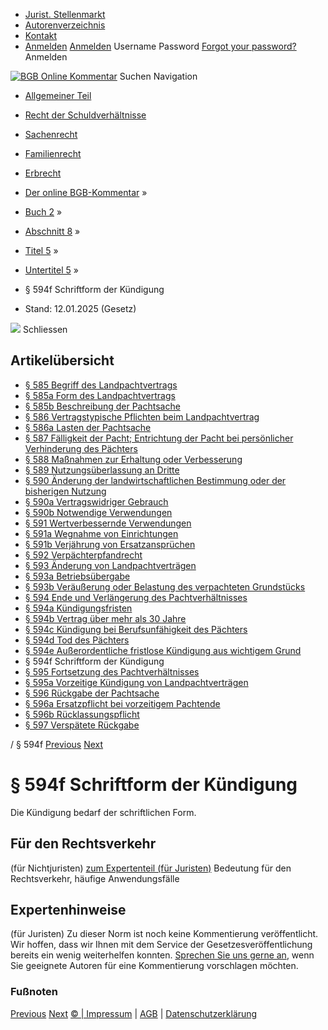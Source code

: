   * [Jurist. Stellenmarkt](https://bgb.kommentar.de/Buch-2/Abschnitt-8/Titel-5/Untertitel-5/</job-board> "Jurist. Stellenmarkt")
  * [Autorenverzeichnis](https://bgb.kommentar.de/Buch-2/Abschnitt-8/Titel-5/Untertitel-5/</Autorenverzeichnis> "Autorenverzeichnis")
  * [Kontakt](https://bgb.kommentar.de/Buch-2/Abschnitt-8/Titel-5/Untertitel-5/</Kontakt>)
  * [Anmelden](https://bgb.kommentar.de/Buch-2/Abschnitt-8/Titel-5/Untertitel-5/<#login> "show login form") [Anmelden](https://bgb.kommentar.de/Buch-2/Abschnitt-8/Titel-5/Untertitel-5/<#> "hide login form") Username Password
[Forgot your password?](https://bgb.kommentar.de/Buch-2/Abschnitt-8/Titel-5/Untertitel-5/</user/forgotpassword>) Anmelden 


[![BGB Online Kommentar](https://bgb.kommentar.de/extension/bgb/design/bgb/images/logo.png)](https://bgb.kommentar.de/Buch-2/Abschnitt-8/Titel-5/Untertitel-5/</> "BGB Online Kommentar")
Suchen
Navigation
  * [Allgemeiner Teil](https://bgb.kommentar.de/Buch-2/Abschnitt-8/Titel-5/Untertitel-5/</Buch-1>)
  * [Recht der Schuldverhältnisse](https://bgb.kommentar.de/Buch-2/Abschnitt-8/Titel-5/Untertitel-5/</Buch-2>)
  * [Sachenrecht](https://bgb.kommentar.de/Buch-2/Abschnitt-8/Titel-5/Untertitel-5/</Buch-3>)
  * [Familienrecht](https://bgb.kommentar.de/Buch-2/Abschnitt-8/Titel-5/Untertitel-5/</Buch-4>)
  * [Erbrecht](https://bgb.kommentar.de/Buch-2/Abschnitt-8/Titel-5/Untertitel-5/</Buch-5>)


  * [Der online BGB-Kommentar](https://bgb.kommentar.de/Buch-2/Abschnitt-8/Titel-5/Untertitel-5/</>) »
  * [Buch 2](https://bgb.kommentar.de/Buch-2/Abschnitt-8/Titel-5/Untertitel-5/</Buch-2>) »
  * [Abschnitt 8](https://bgb.kommentar.de/Buch-2/Abschnitt-8/Titel-5/Untertitel-5/</Buch-2/Abschnitt-8>) »
  * [Titel 5](https://bgb.kommentar.de/Buch-2/Abschnitt-8/Titel-5/Untertitel-5/</Buch-2/Abschnitt-8/Titel-5>) »
  * [Untertitel 5](https://bgb.kommentar.de/Buch-2/Abschnitt-8/Titel-5/Untertitel-5/</Buch-2/Abschnitt-8/Titel-5/Untertitel-5>) »
  * § 594f Schriftform der Kündigung 
  * Stand: 12.01.2025 (Gesetz) 


![](https://vg01.met.vgwort.de/na/1c9909529ead4f509072c06d9081a7d5)
Schliessen 
## Artikelübersicht
  * [ § 585 Begriff des Landpachtvertrags ](https://bgb.kommentar.de/Buch-2/Abschnitt-8/Titel-5/Untertitel-5/</Buch-2/Abschnitt-8/Titel-5/Untertitel-5/Begriff-des-Landpachtvertrags>)
  * [ § 585a Form des Landpachtvertrags ](https://bgb.kommentar.de/Buch-2/Abschnitt-8/Titel-5/Untertitel-5/</Buch-2/Abschnitt-8/Titel-5/Untertitel-5/Form-des-Landpachtvertrags>)
  * [ § 585b Beschreibung der Pachtsache ](https://bgb.kommentar.de/Buch-2/Abschnitt-8/Titel-5/Untertitel-5/</Buch-2/Abschnitt-8/Titel-5/Untertitel-5/Beschreibung-der-Pachtsache>)
  * [ § 586 Vertragstypische Pflichten beim Landpachtvertrag ](https://bgb.kommentar.de/Buch-2/Abschnitt-8/Titel-5/Untertitel-5/</Buch-2/Abschnitt-8/Titel-5/Untertitel-5/Vertragstypische-Pflichten-beim-Landpachtvertrag>)
  * [ § 586a Lasten der Pachtsache ](https://bgb.kommentar.de/Buch-2/Abschnitt-8/Titel-5/Untertitel-5/</Buch-2/Abschnitt-8/Titel-5/Untertitel-5/Lasten-der-Pachtsache>)
  * [ § 587 Fälligkeit der Pacht; Entrichtung der Pacht bei persönlicher Verhinderung des Pächters ](https://bgb.kommentar.de/Buch-2/Abschnitt-8/Titel-5/Untertitel-5/</Buch-2/Abschnitt-8/Titel-5/Untertitel-5/Faelligkeit-der-Pacht-Entrichtung-der-Pacht-bei-persoenlicher-Verhinderung-des-Paechters>)
  * [ § 588 Maßnahmen zur Erhaltung oder Verbesserung ](https://bgb.kommentar.de/Buch-2/Abschnitt-8/Titel-5/Untertitel-5/</Buch-2/Abschnitt-8/Titel-5/Untertitel-5/Massnahmen-zur-Erhaltung-oder-Verbesserung>)
  * [ § 589 Nutzungsüberlassung an Dritte ](https://bgb.kommentar.de/Buch-2/Abschnitt-8/Titel-5/Untertitel-5/</Buch-2/Abschnitt-8/Titel-5/Untertitel-5/Nutzungsueberlassung-an-Dritte>)
  * [ § 590 Änderung der landwirtschaftlichen Bestimmung oder der bisherigen Nutzung ](https://bgb.kommentar.de/Buch-2/Abschnitt-8/Titel-5/Untertitel-5/</Buch-2/Abschnitt-8/Titel-5/Untertitel-5/Aenderung-der-landwirtschaftlichen-Bestimmung-oder-der-bisherigen-Nutzung>)
  * [ § 590a Vertragswidriger Gebrauch ](https://bgb.kommentar.de/Buch-2/Abschnitt-8/Titel-5/Untertitel-5/</Buch-2/Abschnitt-8/Titel-5/Untertitel-5/Vertragswidriger-Gebrauch>)
  * [ § 590b Notwendige Verwendungen ](https://bgb.kommentar.de/Buch-2/Abschnitt-8/Titel-5/Untertitel-5/</Buch-2/Abschnitt-8/Titel-5/Untertitel-5/Notwendige-Verwendungen>)
  * [ § 591 Wertverbessernde Verwendungen ](https://bgb.kommentar.de/Buch-2/Abschnitt-8/Titel-5/Untertitel-5/</Buch-2/Abschnitt-8/Titel-5/Untertitel-5/Wertverbessernde-Verwendungen>)
  * [ § 591a Wegnahme von Einrichtungen ](https://bgb.kommentar.de/Buch-2/Abschnitt-8/Titel-5/Untertitel-5/</Buch-2/Abschnitt-8/Titel-5/Untertitel-5/Wegnahme-von-Einrichtungen>)
  * [ § 591b Verjährung von Ersatzansprüchen ](https://bgb.kommentar.de/Buch-2/Abschnitt-8/Titel-5/Untertitel-5/</Buch-2/Abschnitt-8/Titel-5/Untertitel-5/Verjaehrung-von-Ersatzanspruechen>)
  * [ § 592 Verpächterpfandrecht ](https://bgb.kommentar.de/Buch-2/Abschnitt-8/Titel-5/Untertitel-5/</Buch-2/Abschnitt-8/Titel-5/Untertitel-5/Verpaechterpfandrecht>)
  * [ § 593 Änderung von Landpachtverträgen ](https://bgb.kommentar.de/Buch-2/Abschnitt-8/Titel-5/Untertitel-5/</Buch-2/Abschnitt-8/Titel-5/Untertitel-5/Aenderung-von-Landpachtvertraegen>)
  * [ § 593a Betriebsübergabe ](https://bgb.kommentar.de/Buch-2/Abschnitt-8/Titel-5/Untertitel-5/</Buch-2/Abschnitt-8/Titel-5/Untertitel-5/Betriebsuebergabe>)
  * [ § 593b Veräußerung oder Belastung des verpachteten Grundstücks ](https://bgb.kommentar.de/Buch-2/Abschnitt-8/Titel-5/Untertitel-5/</Buch-2/Abschnitt-8/Titel-5/Untertitel-5/Veraeusserung-oder-Belastung-des-verpachteten-Grundstuecks>)
  * [ § 594 Ende und Verlängerung des Pachtverhältnisses ](https://bgb.kommentar.de/Buch-2/Abschnitt-8/Titel-5/Untertitel-5/</Buch-2/Abschnitt-8/Titel-5/Untertitel-5/Ende-und-Verlaengerung-des-Pachtverhaeltnisses>)
  * [ § 594a Kündigungsfristen ](https://bgb.kommentar.de/Buch-2/Abschnitt-8/Titel-5/Untertitel-5/</Buch-2/Abschnitt-8/Titel-5/Untertitel-5/Kuendigungsfristen>)
  * [ § 594b Vertrag über mehr als 30 Jahre ](https://bgb.kommentar.de/Buch-2/Abschnitt-8/Titel-5/Untertitel-5/</Buch-2/Abschnitt-8/Titel-5/Untertitel-5/Vertrag-ueber-mehr-als-30-Jahre>)
  * [ § 594c Kündigung bei Berufsunfähigkeit des Pächters ](https://bgb.kommentar.de/Buch-2/Abschnitt-8/Titel-5/Untertitel-5/</Buch-2/Abschnitt-8/Titel-5/Untertitel-5/Kuendigung-bei-Berufsunfaehigkeit-des-Paechters>)
  * [ § 594d Tod des Pächters ](https://bgb.kommentar.de/Buch-2/Abschnitt-8/Titel-5/Untertitel-5/</Buch-2/Abschnitt-8/Titel-5/Untertitel-5/Tod-des-Paechters>)
  * [ § 594e Außerordentliche fristlose Kündigung aus wichtigem Grund ](https://bgb.kommentar.de/Buch-2/Abschnitt-8/Titel-5/Untertitel-5/</Buch-2/Abschnitt-8/Titel-5/Untertitel-5/Ausserordentliche-fristlose-Kuendigung-aus-wichtigem-Grund>)
  * § 594f Schriftform der Kündigung 
  * [ § 595 Fortsetzung des Pachtverhältnisses ](https://bgb.kommentar.de/Buch-2/Abschnitt-8/Titel-5/Untertitel-5/</Buch-2/Abschnitt-8/Titel-5/Untertitel-5/Fortsetzung-des-Pachtverhaeltnisses>)
  * [ § 595a Vorzeitige Kündigung von Landpachtverträgen ](https://bgb.kommentar.de/Buch-2/Abschnitt-8/Titel-5/Untertitel-5/</Buch-2/Abschnitt-8/Titel-5/Untertitel-5/Vorzeitige-Kuendigung-von-Landpachtvertraegen>)
  * [ § 596 Rückgabe der Pachtsache ](https://bgb.kommentar.de/Buch-2/Abschnitt-8/Titel-5/Untertitel-5/</Buch-2/Abschnitt-8/Titel-5/Untertitel-5/Rueckgabe-der-Pachtsache>)
  * [ § 596a Ersatzpflicht bei vorzeitigem Pachtende ](https://bgb.kommentar.de/Buch-2/Abschnitt-8/Titel-5/Untertitel-5/</Buch-2/Abschnitt-8/Titel-5/Untertitel-5/Ersatzpflicht-bei-vorzeitigem-Pachtende>)
  * [ § 596b Rücklassungspflicht ](https://bgb.kommentar.de/Buch-2/Abschnitt-8/Titel-5/Untertitel-5/</Buch-2/Abschnitt-8/Titel-5/Untertitel-5/Ruecklassungspflicht>)
  * [ § 597 Verspätete Rückgabe ](https://bgb.kommentar.de/Buch-2/Abschnitt-8/Titel-5/Untertitel-5/</Buch-2/Abschnitt-8/Titel-5/Untertitel-5/Verspaetete-Rueckgabe>)


/ § 594f 
[Previous](https://bgb.kommentar.de/Buch-2/Abschnitt-8/Titel-5/Untertitel-5/</Buch-2/Abschnitt-8/Titel-5/Untertitel-5/Ausserordentliche-fristlose-Kuendigung-aus-wichtigem-Grund> "§ 594e Außerordentliche fristlose Kündigung aus wichtigem Grund") [Next](https://bgb.kommentar.de/Buch-2/Abschnitt-8/Titel-5/Untertitel-5/</Buch-2/Abschnitt-8/Titel-5/Untertitel-5/Fortsetzung-des-Pachtverhaeltnisses> "§ 595 Fortsetzung des Pachtverhältnisses")
# § 594f Schriftform der Kündigung
Die Kündigung bedarf der schriftlichen Form.
## Für den Rechtsverkehr 
(für Nichtjuristen)
[zum Expertenteil (für Juristen)](https://bgb.kommentar.de/Buch-2/Abschnitt-8/Titel-5/Untertitel-5/<#expertenhinweise>)
Bedeutung für den Rechtsverkehr, häufige Anwendungsfälle
## Expertenhinweise
(für Juristen)
Zu dieser Norm ist noch keine Kommentierung veröffentlicht. Wir hoffen, dass wir Ihnen mit dem Service der Gesetzesveröffentlichung bereits ein wenig weiterhelfen konnten. [Sprechen Sie uns gerne an](https://bgb.kommentar.de/Buch-2/Abschnitt-8/Titel-5/Untertitel-5/</Kontakt>), wenn Sie geeignete Autoren für eine Kommentierung vorschlagen möchten. 
### Fußnoten
[Previous](https://bgb.kommentar.de/Buch-2/Abschnitt-8/Titel-5/Untertitel-5/</Buch-2/Abschnitt-8/Titel-5/Untertitel-5/Ausserordentliche-fristlose-Kuendigung-aus-wichtigem-Grund> "§ 594e Außerordentliche fristlose Kündigung aus wichtigem Grund") [Next](https://bgb.kommentar.de/Buch-2/Abschnitt-8/Titel-5/Untertitel-5/</Buch-2/Abschnitt-8/Titel-5/Untertitel-5/Fortsetzung-des-Pachtverhaeltnisses> "§ 595 Fortsetzung des Pachtverhältnisses")
[© | Impressum](https://bgb.kommentar.de/Buch-2/Abschnitt-8/Titel-5/Untertitel-5/</Kontakt>) | [AGB](https://bgb.kommentar.de/Buch-2/Abschnitt-8/Titel-5/Untertitel-5/</AGB>) | [Datenschutzerklärung](https://bgb.kommentar.de/Buch-2/Abschnitt-8/Titel-5/Untertitel-5/</Datenschutzerklaerung-fuer-Leser>)
